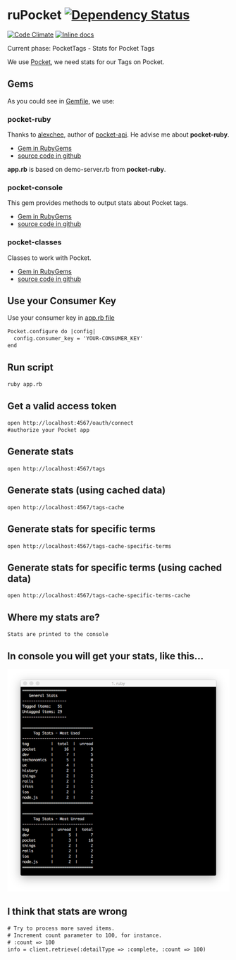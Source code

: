 # ruPocket [![Dependency Status](https://gemnasium.com/HartasCuerdas/ruPocket.svg)](https://gemnasium.com/HartasCuerdas/ruPocket)

[![Code Climate](https://codeclimate.com/github/HartasCuerdas/ruPocket/badges/gpa.svg)](https://codeclimate.com/github/HartasCuerdas/ruPocket) [![Inline docs](http://inch-ci.org/github/HartasCuerdas/ruPocket.svg?branch=master&style=flat)](http://inch-ci.org/github/HartasCuerdas/ruPocket)

Current phase: PocketTags - Stats for Pocket Tags

We use [Pocket](http://getpocket.com), we need stats for our Tags on Pocket.

## Gems

As you could see in [Gemfile](https://github.com/HartasCuerdas/ruPocket/blob/master/Gemfile), we use:

### pocket-ruby

Thanks to [alexchee](https://github.com/alexchee), author of [pocket-api](https://github.com/alexchee/pocket_api). He advise me about **pocket-ruby**.

- [Gem in RubyGems](https://rubygems.org/gems/pocket-ruby)
- [source code in github](https://github.com/turadg/pocket-ruby)

**app.rb** is based on demo-server.rb from **pocket-ruby**.

### pocket-console

This gem provides methods to output stats about Pocket tags.

- [Gem in RubyGems](https://rubygems.org/gems/pocket-console)
- [source code in github](https://github.com/HartasCuerdas/pocket-console)

### pocket-classes

Classes to work with Pocket.

- [Gem in RubyGems](https://rubygems.org/gems/pocket-classes)
- [source code in github](https://github.com/HartasCuerdas/pocket-classes)

## Use your Consumer Key

Use your consumer key in [app.rb file](https://github.com/HartasCuerdas/ruPocket/blob/master/app.rb#L17)

    Pocket.configure do |config|
      config.consumer_key = 'YOUR-CONSUMER_KEY'
    end

## Run script

    ruby app.rb

## Get a valid access token

    open http://localhost:4567/oauth/connect
    #authorize your Pocket app

## Generate stats

    open http://localhost:4567/tags

## Generate stats (using cached data)

    open http://localhost:4567/tags-cache

## Generate stats for specific terms

    open http://localhost:4567/tags-cache-specific-terms

## Generate stats for specific terms (using cached data)

    open http://localhost:4567/tags-cache-specific-terms-cache

## Where my stats are?

    Stats are printed to the console

## In console you will get your stats, like this...

![Pocket Tagging Stats](./README-src/pocket-tagging-stats.png)

## I think that stats are wrong

    # Try to process more saved items.
    # Increment count parameter to 100, for instance.
    # :count => 100
    info = client.retrieve(:detailType => :complete, :count => 100)
